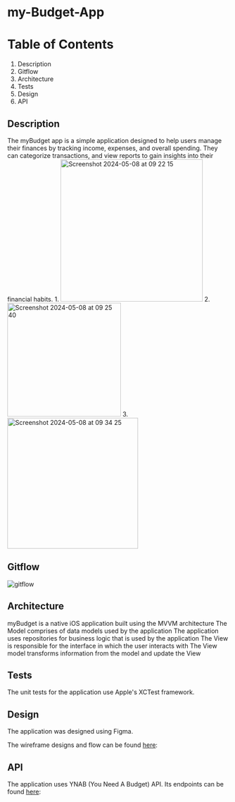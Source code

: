 # my-Budget-App

# Table of Contents
1. Description
2. Gitflow
3. Architecture
4. Tests
5. Design
6. API

## Description
The myBudget app is a simple application designed to help users manage their finances by tracking income, expenses, and overall spending. They can categorize transactions, and view reports to gain insights into their financial habits.
1.
<img width="323" alt="Screenshot 2024-05-08 at 09 22 15" src="https://github.com/MarcusNkadimeng/my-Budget-App/assets/164848888/2114fd18-1891-49a5-821b-e20d148c3779">
2.
<img width="258" alt="Screenshot 2024-05-08 at 09 25 40" src="https://github.com/MarcusNkadimeng/my-Budget-App/assets/164848888/16dd8b5b-e718-4fea-b941-7cd5d0f866d4">
3.
<img width="297" alt="Screenshot 2024-05-08 at 09 34 25" src="https://github.com/MarcusNkadimeng/my-Budget-App/assets/164848888/f28a0160-40b5-4889-810a-0396d3e2d5be">


## Gitflow
![gitflow](https://github.com/MarcusNkadimeng/my-Budget-App/assets/164848888/da8142b0-11da-4bdf-b244-9012c60c2422)

## Architecture
myBudget is a native iOS application built using the MVVM architecture
The Model comprises of data models used by the application 
The application uses repositories for business logic that is used by the application
The View is responsible for the interface in which the user interacts with
The View model transforms information from the model and update the View

## Tests
The unit tests for the application use Apple's XCTest framework.

## Design
The application was designed using Figma.

The wireframe designs and flow can be found <a href="https://www.figma.com/file/sq610lWu5wEOtZ43bqmf9z/Budgeting-mobile-app-design-(Community)?type=design&node-id=0-1&mode=design&t=p2RrkzMYfWjaYXX1-0">here</a>: 
## API
The application uses YNAB (You Need A Budget) API.
Its endpoints can be found <a href="https://api.ynab.com/v1#">here</a>:
